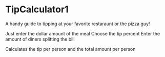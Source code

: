 # TipCalculator1
A handy guide to tipping at your favorite restaraunt or the pizza guy! 

Just enter the dollar amount of the meal 
Choose the tip percent 
Enter the amount of diners splitting the bill

Calculates the tip per person and the total amount per person
